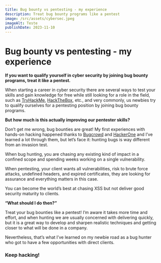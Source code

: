 ```yaml
---
title: Bug bounty vs pentesting - my experience
description: Treat bug bounty programs like a pentest
image: /src/assets/cybersec.jpeg
imageAlt: Teste
publishDate: 2023-11-10
---
```


# Bug bounty vs pentesting - my experience

**If you want to qualify yourself in cyber security by joining bug bounty programs, treat it like a pentest.**

When starting a career in cyber security there are several ways to test your skills and gain knowledge for free while still looking for a role in the field, such as [TryHackMe](https://tryhackme.com/), [HackTheBox](https://www.hackthebox.com/), etc., and very commonly, us newbies try to qualify ourselves for a pentesting position by joining bug bounty programs.

**But how much is this actually improving our pentester skills?**

Don’t get me wrong, bug bounties are great! My first experiences with hands-on hacking happened thanks to [Bugcrowd](https://www.bugcrowd.com/) and [HackerOne](https://www.hackerone.com/) and I’ve learned a lot through them, but let’s face it: hunting bugs is way different from an invasion test.

When bug hunting, you are chasing any existing kind of impact in a confined scope and spending weeks working on a single vulnerability.

When pentesting, your client wants all vulnerabilities, risk to brute force attacks, undefined headers, and expired certificates, they are looking for assurance and everything matters in this case.

You can become the world’s best at chasing XSS but not deliver good security maturity to clients.

**“What should I do then?”**

Treat your bug bounties like a pentest! I’m aware it takes more time and effort, and when hunting we are usually concerned with delivering quickly, but it is a great way to develop and sharpen realistic techniques and getting closer to what will be done in a company.

Nevertheless, that’s what I’ve learned on my newbie road as a bug hunter who got to have a few opportunities with direct clients.

### Keep hacking!
